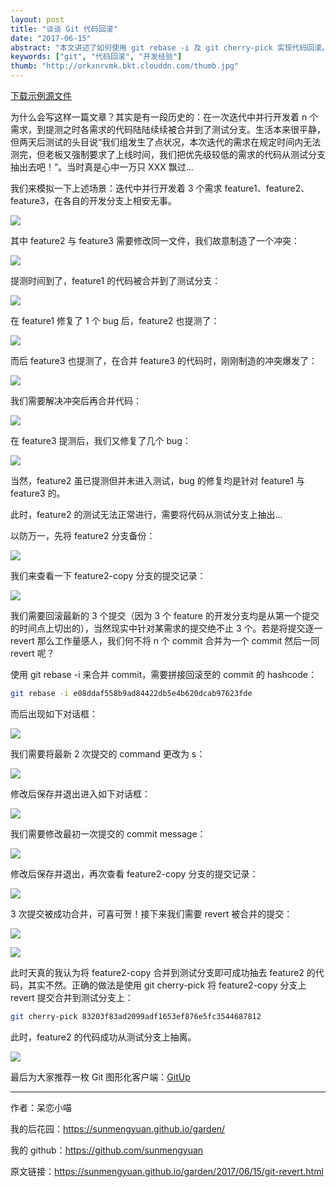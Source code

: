 ```yaml
---
layout: post
title: "谈谈 Git 代码回滚"
date: "2017-06-15"
abstract: "本文讲述了如何使用 git rebase -i 及 git cherry-pick 实现代码回滚。代码回滚属于高危操作，建议慎用！"
keywords: ["git", "代码回滚", "开发经验"]
thumb: "http://orkxnrvmk.bkt.clouddn.com/thumb.jpg"
---
```


[下载示例源文件](http://orkxnrvmk.bkt.clouddn.com/project.zip)

为什么会写这样一篇文章？其实是有一段历史的：在一次迭代中并行开发着 n 个需求，到提测之时各需求的代码陆陆续续被合并到了测试分支。生活本来很平静，但两天后测试的头目说“我们组发生了点状况，本次迭代的需求在规定时间内无法测完，但老板又强制要求了上线时间，我们把优先级较低的需求的代码从测试分支抽出去吧！”。当时真是心中一万只 XXX 飘过...

我们来模拟一下上述场景：迭代中并行开发着 3 个需求 feature1、feature2、feature3，在各自的开发分支上相安无事。

![](http://orkxnrvmk.bkt.clouddn.com/dev-features.jpg)

其中 feature2 与 feature3 需要修改同一文件，我们故意制造了一个冲突：

![](http://orkxnrvmk.bkt.clouddn.com/create-conflict-feature2-feature3.jpg)

提测时间到了，feature1 的代码被合并到了测试分支：

![](http://orkxnrvmk.bkt.clouddn.com/merge-feature1.jpg)

在 feature1 修复了 1 个 bug 后，feature2 也提测了：

![](http://orkxnrvmk.bkt.clouddn.com/merge-feature2.jpg)

而后 feature3 也提测了，在合并 feature3 的代码时，刚刚制造的冲突爆发了：

![](http://orkxnrvmk.bkt.clouddn.com/conflict-detail-file5.jpg)

我们需要解决冲突后再合并代码：

![](http://orkxnrvmk.bkt.clouddn.com/merge-conflict-feature3.jpg)

在 feature3 提测后，我们又修复了几个 bug：

![](http://orkxnrvmk.bkt.clouddn.com/bug-file5-feature3.jpg)

当然，feature2 虽已提测但并未进入测试，bug 的修复均是针对 feature1 与 feature3 的。

此时，feature2 的测试无法正常进行，需要将代码从测试分支上抽出...

以防万一，先将 feature2 分支备份：

![](http://orkxnrvmk.bkt.clouddn.com/copy-feature2.jpg)

我们来查看一下 feature2-copy 分支的提交记录：

![](http://orkxnrvmk.bkt.clouddn.com/log-feature2.jpg)

我们需要回滚最新的 3 个提交（因为 3 个 feature 的开发分支均是从第一个提交的时间点上切出的），当然现实中针对某需求的提交绝不止 3 个。若是将提交逐一 revert 那么工作量感人，我们何不将 n 个 commit 合并为一个 commit 然后一同 revert 呢？

使用 git rebase -i 来合并 commit，需要拼接回滚至的 commit 的 hashcode：

```bash
git rebase -i e08ddaf558b9ad84422db5e4b620dcab97623fde
```

而后出现如下对话框：

![](http://orkxnrvmk.bkt.clouddn.com/merge-commit-init-feature2.jpg)

我们需要将最新 2 次提交的 command 更改为 s：

![](http://orkxnrvmk.bkt.clouddn.com/merge-commit-feature2.jpg)

修改后保存并退出进入如下对话框：

![](http://orkxnrvmk.bkt.clouddn.com/change-commit-init-feature2.jpg)

我们需要修改最初一次提交的 commit message：

![](http://orkxnrvmk.bkt.clouddn.com/change-commit-feature2.jpg)

修改后保存并退出，再次查看 feature2-copy 分支的提交记录：

![](http://orkxnrvmk.bkt.clouddn.com/merge-commit-log-feature2.jpg)

3 次提交被成功合并，可喜可贺！接下来我们需要 revert 被合并的提交：

![](http://orkxnrvmk.bkt.clouddn.com/revert-commit-feature2.jpg)

![](http://orkxnrvmk.bkt.clouddn.com/revert-commit-log-feature2.jpg)

此时天真的我认为将 feature2-copy 合并到测试分支即可成功抽去 feature2 的代码，其实不然。正确的做法是使用 git cherry-pick 将 feature2-copy 分支上 revert 提交合并到测试分支上：

```bash
git cherry-pick 83203f83ad2099adf1653ef876e5fc3544687812
```

此时，feature2 的代码成功从测试分支上抽离。

![](http://orkxnrvmk.bkt.clouddn.com/pick-success-feature2.jpg)

最后为大家推荐一枚 Git 图形化客户端：[GitUp](http://gitup.co/)

*****

作者：呆恋小喵

我的后花园：<https://sunmengyuan.github.io/garden/>

我的 github：<https://github.com/sunmengyuan>

原文链接：<https://sunmengyuan.github.io/garden/2017/06/15/git-revert.html>

